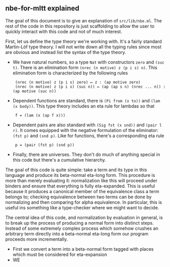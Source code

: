 ## nbe-for-mltt explained

The goal of this document is to give an explanation of
`src/lib/nbe.ml`. The rest of the code in this repository is just
scaffolding to allow the user to quickly interact with this code and
not of much interest.

First, let us define the type theory we're working with. It's a fairly
standard Martin-Löf type theory. I will not write down all the typing
rules since most are obvious and instead list the syntax of the type
theory.

 - We have natural numbers, so a type `Nat` with constructors `zero`
   and `(suc t)`. There is an elimination form
   `(nrec (n motive) z (p i s) n)`. This elimination form is
   characterized by the following rules

        (nrec (n motive) z (p i s) zero) ↦ z : (ap motive zero)
        (nrec (n motive) z (p i s) (suc n)) ↦ (ap (ap s n) (nrec ... n)) : (ap motive (suc n))

 - Dependent functions are standard, there is `(Pi from (x to))` and
   `(lam (x body))`. This type theory includes an eta rule for lambdas
   so that

        f = (lam (x (ap f x)))

 - Dependent pairs are also standard with `(Sig fst (x snd))` and
   `(pair l r)`. It comes equipped with the negative formulation of
   the eliminator: `(fst p)` and `(snd p)`. Like for functions,
   there's a corresponding eta rule

        p = (pair (fst p) (snd p))

 - Finally, there are universes. They don't do much of anything
   special in this code but there's a cumulative hierarchy.

The goal of this code is quite simple: take a term and its type in
this language and produce its beta-normal eta-long form. This
procedure is more than merely evaluating it: normalization like this
will proceed under binders and ensure that everything is fully
eta-expanded. This is useful because it produces a canonical member of
the equivalence class a term belongs to; checking equivalence between
two terms can be done by normalizing and then comparing for alpha
equivalence. In particular, this is useful ins something like a
type-checker where we might want to decide.

The central idea of this code, and normalization by evaluation in
general, is to break up the process of producing a normal form into
distinct steps. Instead of some extremely complex process which
somehow crushes an arbitrary term directly into a beta-normal eta-long
form our program proceeds more incrementally.




 - First we convert a term into a beta-normal form tagged with places
   which must be considered for eta-expansion
 - WE
